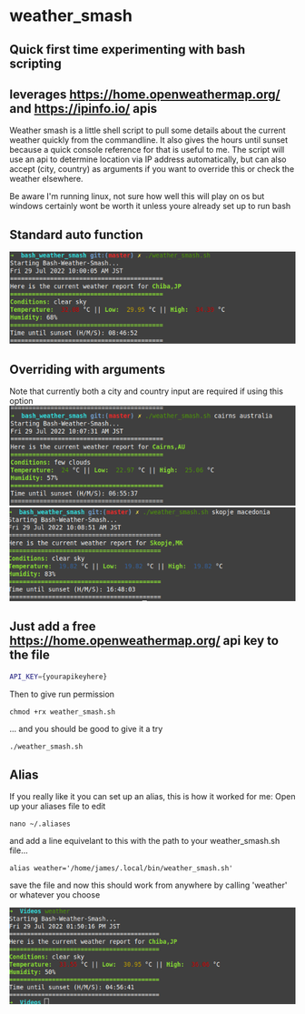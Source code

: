 # weather_smash
## Quick first time experimenting with bash scripting
## leverages https://home.openweathermap.org/ and https://ipinfo.io/ apis

Weather smash is a little shell script to pull some details about the current weather quickly from the commandline. It also gives the
hours until sunset because a quick console reference for that is useful to me. The script will use an api to determine location via IP address
automatically, but can also accept (city, country) as arguments if you want to override this or check the weather elsewhere.

Be aware I'm running linux, not sure how well this will play on os but windows certainly wont be worth it unless youre already set up to run bash

## Standard auto function
![alt text here](https://github.com/Jimreed91/weather_smash/blob/6cbebf116daf96bda4f936207b84bc7c50a319b6/demo_images/auto_chiba.png)
## Overriding with arguments
Note that currently both a city and country input are required if using this option
![alt text here](https://github.com/Jimreed91/weather_smash/blob/6cbebf116daf96bda4f936207b84bc7c50a319b6/demo_images/cairns.png)
![alt text here](https://github.com/Jimreed91/weather_smash/blob/6cbebf116daf96bda4f936207b84bc7c50a319b6/demo_images/skopje.png)

## Just add a free https://home.openweathermap.org/ api key to the file
``` bash
API_KEY={yourapikeyhere}
```
Then to give run permission
``` shell
chmod +rx weather_smash.sh
```
... and you should be good to give it a try

```
./weather_smash.sh
```

## Alias
If you really like it you can set up an alias, this is how it worked for me:
Open up your aliases file to edit
```
nano ~/.aliases
```
and add a line equivelant to this with the path to your weather_smash.sh file...

```
alias weather='/home/james/.local/bin/weather_smash.sh'
```
save the file and now this should work from anywhere by calling 'weather' or whatever you choose

![alt-text](https://github.com/Jimreed91/weather_smash/blob/7b670c4d7044b7d464aa19d1c51d946aa45d591b/demo_images/ALIAS.png)

